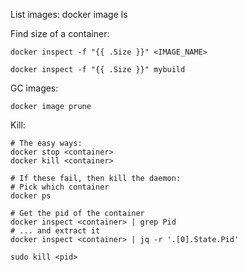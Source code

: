 List images: docker image ls

Find size of a container:

    docker inspect -f "{{ .Size }}" <IMAGE_NAME>

    docker inspect -f "{{ .Size }}" mybuild

GC images:

    docker image prune


Kill:

    # The easy ways:
    docker stop <container>
    docker kill <container>

    # If these fail, then kill the daemon:
    # Pick which container
    docker ps

    # Get the pid of the container
    docker inspect <container> | grep Pid
    # ... and extract it
    docker inspect <container> | jq -r '.[0].State.Pid'

    sudo kill <pid>
